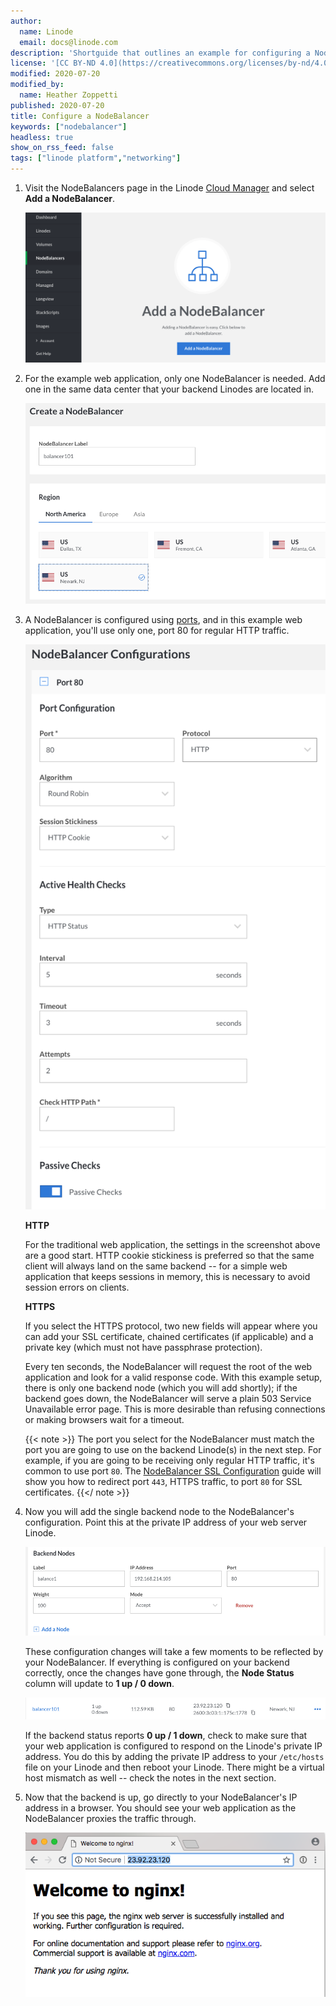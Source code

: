```yaml
---
author:
  name: Linode
  email: docs@linode.com
description: 'Shortguide that outlines an example for configuring a NodeBalancer'
license: '[CC BY-ND 4.0](https://creativecommons.org/licenses/by-nd/4.0)'
modified: 2020-07-20
modified_by:
  name: Heather Zoppetti
published: 2020-07-20
title: Configure a NodeBalancer
keywords: ["nodebalancer"]
headless: true
show_on_rss_feed: false
tags: ["linode platform","networking"]
---
```


1.  Visit the NodeBalancers page in the Linode [Cloud Manager](http://cloud.linode.com) and select **Add a NodeBalancer**.

    ![The NodeBalancers Page](nodebalancers-tab.png "The NodeBalancers Page")

1.  For the example web application, only one NodeBalancer is needed. Add one in the same data center that your backend Linodes are located in.

    ![The NodeBalancer Creation Screen](nodebalancers-create-choose-region.png "The NodeBalancer Creation Screen")

1.  A NodeBalancer is configured using [ports](/docs/platform/nodebalancer/nodebalancer-reference-guide/#port), and in this example web application, you'll use only one, port 80 for regular HTTP traffic.

    ![Adding a Port Configuration to a NodeBalancer](nodebalancers-settings.png "Adding a Port Configuration to a NodeBalancer")

    **HTTP**

    For the traditional web application, the settings in the screenshot above are a good start. HTTP cookie stickiness is preferred so that the same client will always land on the same backend -- for a simple web application that keeps sessions in memory, this is necessary to avoid session errors on clients.

    **HTTPS**

    If you select the HTTPS protocol, two new fields will appear where you can add your SSL certificate, chained certificates (if applicable) and a private key (which must not have passphrase protection).

    Every ten seconds, the NodeBalancer will request the root of the web application and look for a valid response code. With this example setup, there is only one backend node (which you will add shortly); if the backend goes down, the NodeBalancer will serve a plain 503 Service Unavailable error page. This is more desirable than refusing connections or making browsers wait for a timeout.

    {{< note >}}
The port you select for the NodeBalancer must match the port you are going to use on the backend Linode(s) in the next step. For example, if you are going to be receiving only regular HTTP traffic, it's common to use port `80`. The [NodeBalancer SSL Configuration](/docs/platform/nodebalancer/nodebalancer-ssl-configuration) guide will show you how to redirect port `443`, HTTPS traffic, to port `80` for SSL certificates.
{{</ note >}}

1.  Now you will add the single backend node to the NodeBalancer's configuration. Point this at the private IP address of your web server Linode.

    ![Adding a Backend Node to a NodeBalancer](nodebalancers-backend-nodes.png "Adding a Backend Node to a NodeBalancer")

    These configuration changes will take a few moments to be reflected by your NodeBalancer. If everything is configured on your backend correctly, once the changes have gone through, the **Node Status** column will update to **1 up / 0 down**.

    ![The Backend Node Has Been Added and is Now Status Up](nodebalancers-1up.png "The Backend Node Has Been Added and is Now Status Up")

    If the backend status reports **0 up / 1 down**, check to make sure that your web application is configured to respond on the Linode's private IP address. You do this by adding the private IP address to your `/etc/hosts` file on your Linode and then reboot your Linode. There might be a virtual host mismatch as well -- check the notes in the next section.

1.  Now that the backend is up, go directly to your NodeBalancer's IP address in a browser. You should see your web application as the NodeBalancer proxies the traffic through.

    ![Viewing the NodeBalancer-driven Web Site in a Browser](nodebalancers-hello-world.png "Viewing the NodeBalancer-driven Web Site in a Browser")
